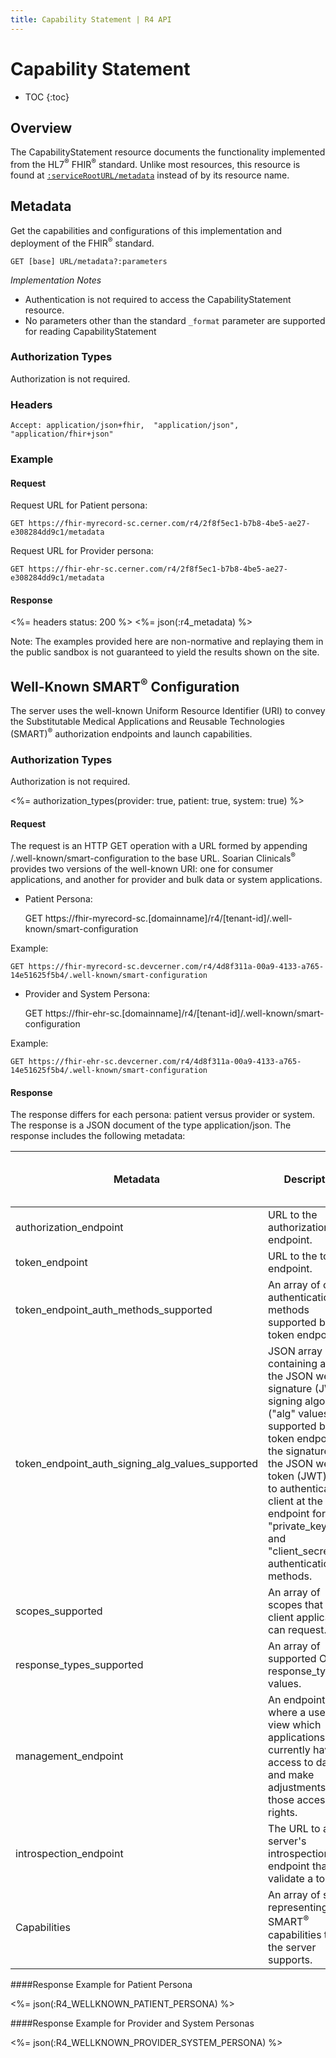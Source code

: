 ```yaml
---
title: Capability Statement | R4 API
---
```


# Capability Statement

* TOC
{:toc}

## Overview

The CapabilityStatement resource documents the functionality implemented from the HL7<sup>®</sup> FHIR<sup>®</sup> standard. Unlike most resources, this resource is found at [`:serviceRootURL/metadata`] instead of by its resource name.

## Metadata

Get the capabilities and configurations of this implementation and deployment of the FHIR<sup>®</sup> standard.

    GET [base] URL/metadata?:parameters

_Implementation Notes_

* Authentication is not required to access the CapabilityStatement resource.
* No parameters other than the standard `_format` parameter are supported for reading CapabilityStatement

### Authorization Types

Authorization is not required. 

### Headers

    Accept: application/json+fhir,  "application/json", "application/fhir+json"

### Example

#### Request
Request URL for Patient persona:

    GET https://fhir-myrecord-sc.cerner.com/r4/2f8f5ec1-b7b8-4be5-ae27-e308284dd9c1/metadata

Request URL for Provider persona:

    GET https://fhir-ehr-sc.cerner.com/r4/2f8f5ec1-b7b8-4be5-ae27-e308284dd9c1/metadata

#### Response

<%= headers status: 200 %>
<%= json(:r4_metadata) %>

[`:serviceRootURL/metadata`]: ../../#service-root-url

Note: The examples provided here are non-normative and replaying them in the public sandbox is not guaranteed to yield the results shown on the site.

## Well-Known SMART<sup>®</sup> Configuration

The server uses the well-known Uniform Resource Identifier (URI) to convey the Substitutable Medical Applications and Reusable Technologies (SMART)<sup>®</sup> authorization endpoints and launch capabilities.

### Authorization Types

Authorization is not required.

<%= authorization_types(provider: true, patient: true, system: true) %>

#### Request

The request is an HTTP GET operation with a URL formed by appending /.well-known/smart-configuration to the base URL. Soarian Clinicals<sup>®</sup> provides two versions of the well-known URI: one for consumer applications, and another for provider and bulk data or system applications.

* Patient Persona:

    GET https://fhir-myrecord-sc.[domainname]/r4/[tenant-id]/.well-known/smart-configuration

Example:

    GET https://fhir-myrecord-sc.devcerner.com/r4/4d8f311a-00a9-4133-a765-14e51625f5b4/.well-known/smart-configuration

* Provider and System Persona:

    GET https://fhir-ehr-sc.[domainname]/r4/[tenant-id]/.well-known/smart-configuration

Example:

    GET https://fhir-ehr-sc.devcerner.com/r4/4d8f311a-00a9-4133-a765-14e51625f5b4/.well-known/smart-configuration

#### Response

The response differs for each persona: patient versus provider or system. The response is a JSON document of the type application/json. The response includes the following metadata:

 Metadata                                          | Description 																																																																									| Patient Persona   | Provider or System Persona
---------------------------------------------------|----------------------------------------------------------------------------------------------------------------------------------------------------------------------------------------------------------------------------------------------------------------------------------------------------------------|-------------------|-----------------------------------------------------------
 authorization_endpoint                            | URL to the authorization endpoint. 																																																																			| 		Y     		| 		Y
 token_endpoint                                    | URL to the token endpoint.         																																																																			| 		Y      		| 		Y
 token_endpoint_auth_methods_supported             | An array of client authentication methods supported by the token endpoint. 																																																									| 		Y 			| 		Y
 token_endpoint_auth_signing_alg_values_supported  | JSON array containing a list of the JSON web signature (JWS) signing algorithms ("alg" values) supported by the token endpoint for the signature on the JSON web token (JWT) used to authenticate the client at the token endpoint for the "private_key_jwt" and "client_secret_jwt" authentication methods. 	| 		     		| 		Y
 scopes_supported                                  | An array of scopes that a client application can request.        																																																												| 		Y    		| 		Y
 response_types_supported                          | An array of supported OAuth2 response_type values.       																																																											| 		Y     		| 		Y
 management_endpoint                               | An endpoint where a user can view which applications currently have access to data and make adjustments to those access rights. 																																												| 		Y     		| 		Y
 introspection_endpoint                            | The URL to a server's introspection endpoint that can validate a token.       																																																					| 		Y    		| 		Y
 Capabilities                                      | An array of strings representing SMART<sup>®</sup> capabilities that the server supports.        																																																				| 		Y     		| 		Y

####Response Example for Patient Persona

<%= json(:R4_WELLKNOWN_PATIENT_PERSONA) %>

####Response Example for Provider and System Personas

<%= json(:R4_WELLKNOWN_PROVIDER_SYSTEM_PERSONA) %>

